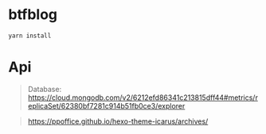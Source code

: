 # btfblog
```
yarn install
```
# Api

> Database:  https://cloud.mongodb.com/v2/6212efd86341c213815dff44#metrics/replicaSet/62380bf7281c914b51fb0ce3/explorer

> https://ppoffice.github.io/hexo-theme-icarus/archives/